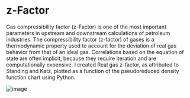 # z-Factor
Gas compressibility factor (z-Factor) is one of the most important parameters in upstream and downstream calculations of petroleum industries. The compressibility factor (z-factor) of gases is a thermodynamic property used to account for the deviation of real gas behavior from that of an ideal gas. Correlations based on the equation of state are often implicit, because they require iteration and are computationally expensive. 
I created Real gas z-factor, as attributed to Standing and Katz, plotted as a function of the pseudoreduced density function chart using Python.

![image](https://github.com/user-attachments/assets/36d18f0b-b834-42bf-b858-90fa2fc6e07b)
